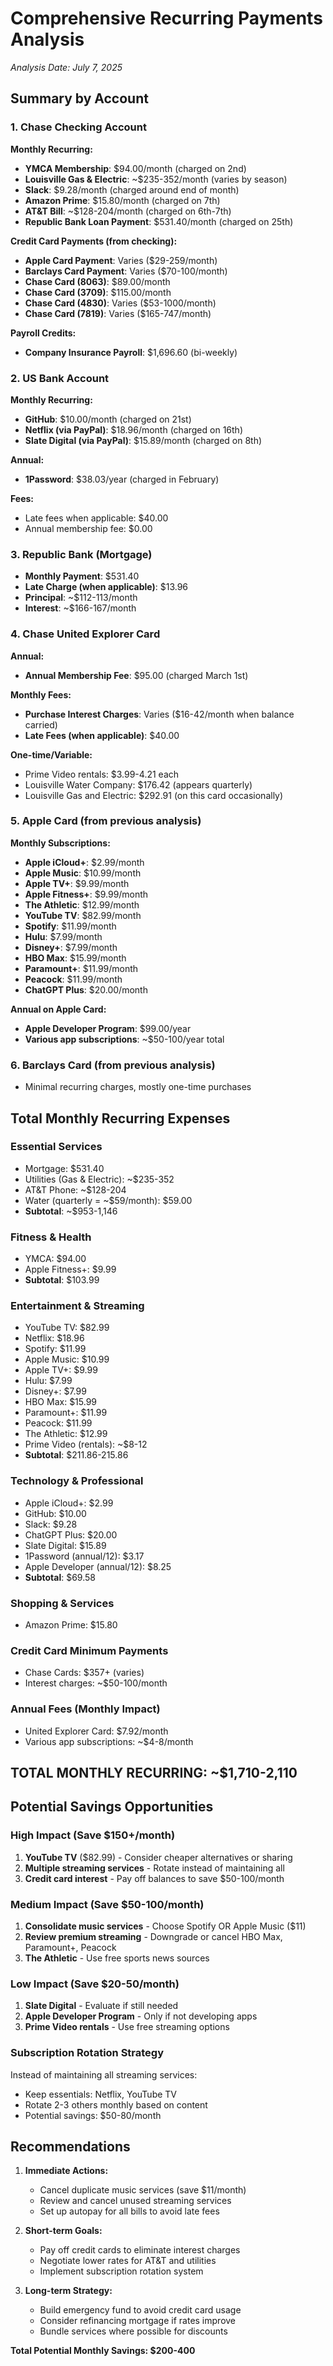 # Comprehensive Recurring Payments Analysis
*Analysis Date: July 7, 2025*

## Summary by Account

### 1. Chase Checking Account
**Monthly Recurring:**
- **YMCA Membership**: $94.00/month (charged on 2nd)
- **Louisville Gas & Electric**: ~$235-352/month (varies by season)
- **Slack**: $9.28/month (charged around end of month)
- **Amazon Prime**: $15.80/month (charged on 7th)
- **AT&T Bill**: ~$128-204/month (charged on 6th-7th)
- **Republic Bank Loan Payment**: $531.40/month (charged on 25th)

**Credit Card Payments (from checking):**
- **Apple Card Payment**: Varies ($29-259/month)
- **Barclays Card Payment**: Varies ($70-100/month)
- **Chase Card (8063)**: $89.00/month
- **Chase Card (3709)**: $115.00/month
- **Chase Card (4830)**: Varies ($53-1000/month)
- **Chase Card (7819)**: Varies ($165-747/month)

**Payroll Credits:**
- **Company Insurance Payroll**: $1,696.60 (bi-weekly)

### 2. US Bank Account
**Monthly Recurring:**
- **GitHub**: $10.00/month (charged on 21st)
- **Netflix (via PayPal)**: $18.96/month (charged on 16th)
- **Slate Digital (via PayPal)**: $15.89/month (charged on 8th)

**Annual:**
- **1Password**: $38.03/year (charged in February)

**Fees:**
- Late fees when applicable: $40.00
- Annual membership fee: $0.00

### 3. Republic Bank (Mortgage)
- **Monthly Payment**: $531.40
- **Late Charge (when applicable)**: $13.96
- **Principal**: ~$112-113/month
- **Interest**: ~$166-167/month

### 4. Chase United Explorer Card
**Annual:**
- **Annual Membership Fee**: $95.00 (charged March 1st)

**Monthly Fees:**
- **Purchase Interest Charges**: Varies ($16-42/month when balance carried)
- **Late Fees (when applicable)**: $40.00

**One-time/Variable:**
- Prime Video rentals: $3.99-4.21 each
- Louisville Water Company: $176.42 (appears quarterly)
- Louisville Gas and Electric: $292.91 (on this card occasionally)

### 5. Apple Card (from previous analysis)
**Monthly Subscriptions:**
- **Apple iCloud+**: $2.99/month
- **Apple Music**: $10.99/month
- **Apple TV+**: $9.99/month
- **Apple Fitness+**: $9.99/month
- **The Athletic**: $12.99/month
- **YouTube TV**: $82.99/month
- **Spotify**: $11.99/month
- **Hulu**: $7.99/month
- **Disney+**: $7.99/month
- **HBO Max**: $15.99/month
- **Paramount+**: $11.99/month
- **Peacock**: $11.99/month
- **ChatGPT Plus**: $20.00/month

**Annual on Apple Card:**
- **Apple Developer Program**: $99.00/year
- **Various app subscriptions**: ~$50-100/year total

### 6. Barclays Card (from previous analysis)
- Minimal recurring charges, mostly one-time purchases

## Total Monthly Recurring Expenses

### Essential Services
- Mortgage: $531.40
- Utilities (Gas & Electric): ~$235-352
- AT&T Phone: ~$128-204
- Water (quarterly = ~$59/month): $59.00
- **Subtotal**: ~$953-1,146

### Fitness & Health
- YMCA: $94.00
- Apple Fitness+: $9.99
- **Subtotal**: $103.99

### Entertainment & Streaming
- YouTube TV: $82.99
- Netflix: $18.96
- Spotify: $11.99
- Apple Music: $10.99
- Apple TV+: $9.99
- Hulu: $7.99
- Disney+: $7.99
- HBO Max: $15.99
- Paramount+: $11.99
- Peacock: $11.99
- The Athletic: $12.99
- Prime Video (rentals): ~$8-12
- **Subtotal**: $211.86-215.86

### Technology & Professional
- Apple iCloud+: $2.99
- GitHub: $10.00
- Slack: $9.28
- ChatGPT Plus: $20.00
- Slate Digital: $15.89
- 1Password (annual/12): $3.17
- Apple Developer (annual/12): $8.25
- **Subtotal**: $69.58

### Shopping & Services
- Amazon Prime: $15.80

### Credit Card Minimum Payments
- Chase Cards: $357+ (varies)
- Interest charges: ~$50-100/month

### Annual Fees (Monthly Impact)
- United Explorer Card: $7.92/month
- Various app subscriptions: ~$4-8/month

## TOTAL MONTHLY RECURRING: ~$1,710-2,110

## Potential Savings Opportunities

### High Impact (Save $150+/month)
1. **YouTube TV** ($82.99) - Consider cheaper alternatives or sharing
2. **Multiple streaming services** - Rotate instead of maintaining all
3. **Credit card interest** - Pay off balances to save $50-100/month

### Medium Impact (Save $50-100/month)
1. **Consolidate music services** - Choose Spotify OR Apple Music ($11)
2. **Review premium streaming** - Downgrade or cancel HBO Max, Paramount+, Peacock
3. **The Athletic** - Use free sports news sources

### Low Impact (Save $20-50/month)
1. **Slate Digital** - Evaluate if still needed
2. **Apple Developer Program** - Only if not developing apps
3. **Prime Video rentals** - Use free streaming options

### Subscription Rotation Strategy
Instead of maintaining all streaming services:
- Keep essentials: Netflix, YouTube TV
- Rotate 2-3 others monthly based on content
- Potential savings: $50-80/month

## Recommendations

1. **Immediate Actions:**
   - Cancel duplicate music services (save $11/month)
   - Review and cancel unused streaming services
   - Set up autopay for all bills to avoid late fees

2. **Short-term Goals:**
   - Pay off credit cards to eliminate interest charges
   - Negotiate lower rates for AT&T and utilities
   - Implement subscription rotation system

3. **Long-term Strategy:**
   - Build emergency fund to avoid credit card usage
   - Consider refinancing mortgage if rates improve
   - Bundle services where possible for discounts

**Total Potential Monthly Savings: $200-400**